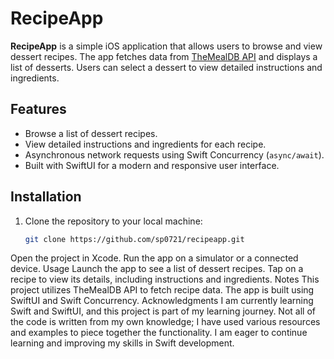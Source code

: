 # RecipeApp

**RecipeApp** is a simple iOS application that allows users to browse and view dessert recipes. The app fetches data from [TheMealDB API](https://themealdb.com/api.php) and displays a list of desserts. Users can select a dessert to view detailed instructions and ingredients.

## Features

- Browse a list of dessert recipes.
- View detailed instructions and ingredients for each recipe.
- Asynchronous network requests using Swift Concurrency (`async/await`).
- Built with SwiftUI for a modern and responsive user interface.

## Installation

1. Clone the repository to your local machine:
   ```bash
   git clone https://github.com/sp0721/recipeapp.git

Open the project in Xcode.
Run the app on a simulator or a connected device.
Usage
Launch the app to see a list of dessert recipes.
Tap on a recipe to view its details, including instructions and ingredients.
Notes
This project utilizes TheMealDB API to fetch recipe data.
The app is built using SwiftUI and Swift Concurrency.
Acknowledgments
I am currently learning Swift and SwiftUI, and this project is part of my learning journey. Not all of the code is written from my own knowledge; I have used various resources and examples to piece together the functionality. I am eager to continue learning and improving my skills in Swift development.
